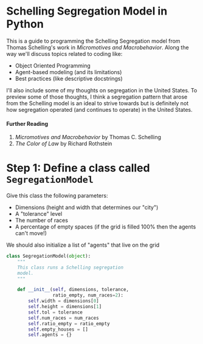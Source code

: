 # Schelling Segregation Model in Python

This is a guide to programming the Schelling Segregation model from
Thomas Schelling's work in *Micromotives and Macrobehavior*. Along the way
we'll discuss topics related to coding like:
- Object Oriented Programming
- Agent-based modeling (and its limitations)
- Best practices (like descriptive docstrings)

I'll also include some of my thoughts on segregation in the United States.
To preview some of those thoughts, I think a segregation pattern that arose
from the Schelling model is an ideal to strive towards but is definitely not
how segregation operated (and continues to operate) in the United States.

#### Further Reading
1. *Micromotives and Macrobehavior* by Thomas C. Schelling
2. *The Color of Law* by Richard Rothstein

# Step 1: Define a class called ``SegregationModel``

Give this class the following parameters:
- Dimensions (height and width that determines our "city")
- A "tolerance" level
- The number of races
- A percentage of empty spaces (if the grid is filled 100% then the agents can't
move!)

We should also initialize a list of "agents" that live on the grid

```python
class SegregationModel(object):
    """
    This class runs a Schelling segregation
    model.
    """

    def __init__(self, dimensions, tolerance,
                 ratio_empty, num_races=2):
        self.width = dimensions[0]
        self.height = dimensions[1]
        self.tol = tolerance
        self.num_races = num_races
        self.ratio_empty = ratio_empty
        self.empty_houses = []
        self.agents = {}

```
